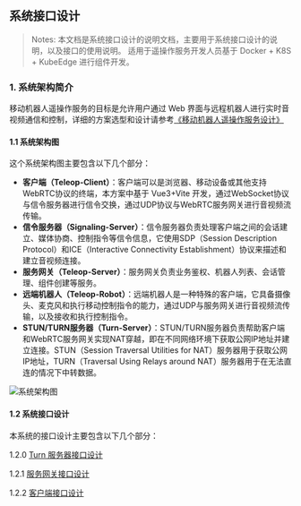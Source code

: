 ## 系统接口设计

>Notes: 本文档是系统接口设计的说明文档，主要用于系统接口设计的说明，以及接口的使用说明。
>适用于遥操作服务开发人员基于 Docker + K8S + KubeEdge 进行组件开发。


### 1. 系统架构简介

移动机器人遥操作服务的目标是允许用户通过 Web 界面与远程机器人进行实时音视频通信和控制，详细的方案选型和设计请参考[《移动机器人遥操作服务设计》](../proposal_cn.md)

#### 1.1 系统架构图
这个系统架构图主要包含以下几个部分：

- **客户端（Teleop-Client）**：客户端可以是浏览器、移动设备或其他支持WebRTC协议的终端，本方案中基于 Vue3+Vite 开发，通过WebSocket协议与信令服务器进行信令交换，通过UDP协议与WebRTC服务网关进行音视频流传输。
- **信令服务器（Signaling-Server）**：信令服务器负责处理客户端之间的会话建立、媒体协商、控制指令等信令信息，它使用SDP（Session Description Protocol）和ICE（Interactive Connectivity Establishment）协议来描述和建立音视频连接。
- **服务网关（Teleop-Server）**：服务网关负责业务鉴权、机器人列表、会话管理、组件创建等服务。
- **远端机器人（Teleop-Robot）**：远端机器人是一种特殊的客户端，它具备摄像头、麦克风和执行移动控制指令的能力，通过UDP与服务网关进行音视频流传输，以及接收和执行控制指令。
- **STUN/TURN服务器（Turn-Server）**：STUN/TURN服务器负责帮助客户端和WebRTC服务网关实现NAT穿越，即在不同网络环境下获取公网IP地址并建立连接。STUN（Session Traversal Utilities for NAT）服务器用于获取公网IP地址，TURN（Traversal Using Relays around NAT）服务器用于在无法直连的情况下中转数据。

![系统架构图](../images/teleop.png)

#### 1.2 系统接口设计

本系统的接口设计主要包含以下几个部分：

1.2.0 [Turn 服务器接口设计](./turn-server.md)

1.2.1 [服务网关接口设计](./teleop-server.md)

1.2.2 [客户端接口设计](./teleop-client.md)